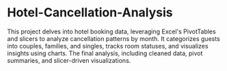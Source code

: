 # Hotel-Cancellation-Analysis
This project delves into hotel booking data, leveraging Excel's PivotTables and slicers to analyze cancellation patterns by month. It categorizes guests into couples, families, and singles, tracks room statuses, and visualizes insights using charts. The final analysis, including cleaned data, pivot summaries, and slicer-driven visualizations.


